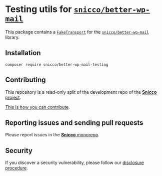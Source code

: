 # Testing utils for [`snicco/better-wp-mail`](https://github.com/snicco/better-wp-mail)

This package contains a [`FakeTransport`](src/FakeTransport.php) for the [`snicco/better-wp-mail`](https://github.com/snicco/better-wp-mail) library.

## Installation

```shell
composer require snicco/better-wp-mail-testing
```

## Contributing

This repository is a read-only split of the development repo of the
[**Snicco** project](https://github.com/snicco/snicco).

[This is how you can contribute](https://github.com/snicco/snicco/blob/master/CONTRIBUTING.md).

## Reporting issues and sending pull requests

Please report issues in the
[**Snicco** monorepo](https://github.com/snicco/snicco/blob/master/CONTRIBUTING.md##using-the-issue-tracker).

## Security

If you discover a security vulnerability, please follow
our [disclosure procedure](https://github.com/snicco/snicco/blob/master/SECURITY.md).
